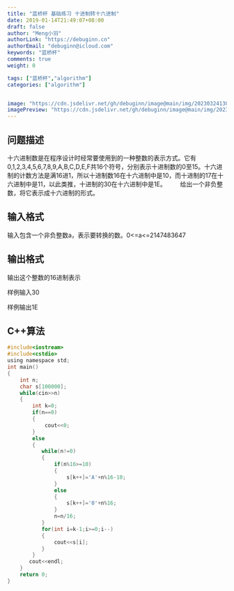 ```yaml
---
title: "蓝桥杯 基础练习 十进制转十六进制"
date: 2019-01-14T21:49:07+08:00
draft: false
author: "Meng小羽"
authorLink: "https://debuginn.cn"
authorEmail: "debuginn@icloud.com"
keywords: "蓝桥杯"
comments: true
weight: 0

tags: ["蓝桥杯","algorithm"]
categories: ["algorithm"]


image: "https://cdn.jsdelivr.net/gh/debuginn/image@main/img/202303241303887.jpg"
imagePreview: "https://cdn.jsdelivr.net/gh/debuginn/image@main/img/202303241303887.jpg"
---
```


## 问题描述　　

十六进制数是在程序设计时经常要使用到的一种整数的表示方式。它有0,1,2,3,4,5,6,7,8,9,A,B,C,D,E,F共16个符号，分别表示十进制数的0至15。十六进制的计数方法是满16进1，所以十进制数16在十六进制中是10，而十进制的17在十六进制中是11，以此类推，十进制的30在十六进制中是1E。
　　给出一个非负整数，将它表示成十六进制的形式。

## 输入格式　　

输入包含一个非负整数a，表示要转换的数。0<=a<=2147483647

## 输出格式　　

输出这个整数的16进制表示

样例输入30

样例输出1E

## C++算法

```c
#include<iostream>
#include<cstdio>
using namespace std;
int main()
{
    int n;
    char s[100000];
    while(cin>>n)
    {
        int k=0;
        if(n==0)
        {
            cout<<0;
        }
        else
        {
           while(n!=0)
           {
               if(n%16>=10)
               {
                   s[k++]='A'+n%16-10;
               }
               else
               {
                   s[k++]='0'+n%16;
               }
               n=n/16;
           }
           for(int i=k-1;i>=0;i--)
           {
               cout<<s[i];
           }
        }
       cout<<endl;
    }
    return 0;
}
```

